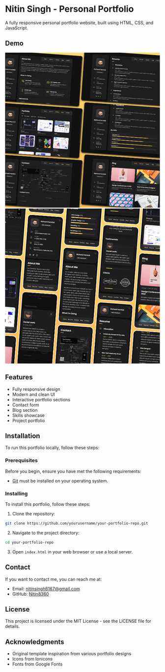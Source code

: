 # Nitin Singh - Personal Portfolio

A fully responsive personal portfolio website, built using HTML, CSS, and JavaScript.

## Demo

![Portfolio Desktop Demo](./website-demo-image/desktop.png "Desktop Demo")
![Portfolio Mobile Demo](./website-demo-image/mobile.png "Mobile Demo")

## Features

- Fully responsive design
- Modern and clean UI
- Interactive portfolio sections
- Contact form
- Blog section
- Skills showcase
- Project portfolio

## Installation

To run this portfolio locally, follow these steps:

### Prerequisites

Before you begin, ensure you have met the following requirements:

* [Git](https://git-scm.com/downloads "Download Git") must be installed on your operating system.

### Installing

To install this portfolio, follow these steps:

1. Clone the repository:

```bash
git clone https://github.com/yourusername/your-portfolio-repo.git
```

2. Navigate to the project directory:

```bash
cd your-portfolio-repo
```

3. Open `index.html` in your web browser or use a local server.

## Contact

If you want to contact me, you can reach me at:
- Email: nitinsingh6167@gmail.com
- GitHub: [Nitin8360](https://github.com/yourusername)

## License

This project is licensed under the MIT License - see the LICENSE file for details.

## Acknowledgments

- Original template inspiration from various portfolio designs
- Icons from Ionicons
- Fonts from Google Fonts
